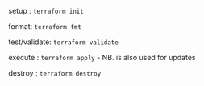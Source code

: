 
setup : `terraform init`

format: `terraform fmt`

test/validate: `terraform validate`

execute : `terraform apply` - NB. is also used for updates

destroy : `terraform destroy`